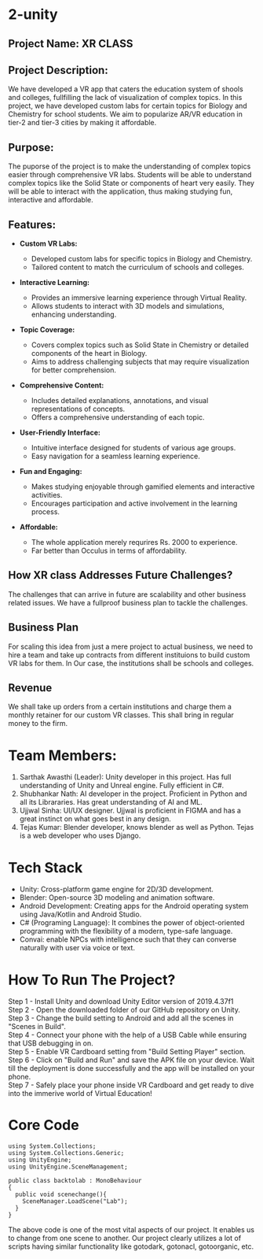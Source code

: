 # 2-unity

## Project Name: XR CLASS

## Project Description: 
We have developed a VR app that caters the education system of shools and colleges, fullfilling the lack of visualization of complex topics. In this project, we have developed custom labs for certain topics for Biology and Chemistry for school students. We aim to popularize AR/VR education in tier-2 and tier-3 cities by making it affordable.

## Purpose: 
The puporse of the project is to make the understanding of complex topics easier through comprehensive VR labs. Students will be able to understand complex topics like the Solid State or components of heart very easily. They will be able to interact with the application, thus making studying fun, interactive and affordable.

## Features:

- **Custom VR Labs:**
  - Developed custom labs for specific topics in Biology and Chemistry.
  - Tailored content to match the curriculum of schools and colleges.

- **Interactive Learning:**
  - Provides an immersive learning experience through Virtual Reality.
  - Allows students to interact with 3D models and simulations, enhancing understanding.

- **Topic Coverage:**
  - Covers complex topics such as Solid State in Chemistry or detailed components of the heart in Biology.
  - Aims to address challenging subjects that may require visualization for better comprehension.

- **Comprehensive Content:**
  - Includes detailed explanations, annotations, and visual representations of concepts.
  - Offers a comprehensive understanding of each topic.

- **User-Friendly Interface:**
  - Intuitive interface designed for students of various age groups.
  - Easy navigation for a seamless learning experience.

- **Fun and Engaging:**
  - Makes studying enjoyable through gamified elements and interactive activities.
  - Encourages participation and active involvement in the learning process.

- **Affordable:**
  - The whole application merely requrires Rs. 2000 to experience.
  - Far better than Occulus in terms of affordability.

## How XR class Addresses Future Challenges?
The challenges that can arrive in future are scalability and other business related issues. We have a fullproof business plan to tackle the challenges.

## Business Plan
For scaling this idea from just a mere project to actual business, we need to hire a team and take up contracts from different instituions to build custom VR labs for them. In Our case, the institutions shall be schools and colleges. 

## Revenue
We shall take up orders from a certain institutions and charge them a monthly retainer for our custom VR classes. This shall bring in regular money to the firm.

# Team Members:
1. Sarthak Awasthi (Leader): Unity developer in this project. Has full understanding of Unity and Unreal engine. Fully efficient in C#.
2. Shubhankar Nath: AI developer in the project. Proficient in Python and all its Librararies. Has great understanding of AI and ML.
3. Ujjwal Sinha: UI/UX designer. Ujjwal is proficient in FIGMA and has a great instinct on what goes best in any design.
4. Tejas Kumar: Blender developer, knows blender as well as Python. Tejas is a web developer who uses Django.

# Tech Stack
- Unity: Cross-platform game engine for 2D/3D development.
- Blender: Open-source 3D modeling and animation software.
- Android Development: Creating apps for the Android operating system using Java/Kotlin and Android Studio.
- C# (Programing Language): It combines the power of object-oriented programming with the flexibility of a modern, type-safe language.
- Convai: enable NPCs with intelligence such that they can converse naturally with user via voice or text.

# How To Run The Project?
Step 1 - Install Unity and download Unity Editor version of 2019.4.37f1<br />
Step 2 - Open the downloaded folder of our GitHub repository on Unity.<br />
Step 3 - Change the build setting to Android and add all the scenes in "Scenes in Build".<br />
Step 4 - Connect your phone with the help of a USB Cable while ensuring that USB debugging in on.<br />
Step 5 - Enable VR Cardboard setting from "Build Setting Player" section.<br />
Step 6 - Click on "Build and Run" and save the APK file on your device. Wait till the deployment is done successfully and the app will be installed on your phone.<br />
Step 7 - Safely place your phone inside VR Cardboard and get ready to dive into the immerive world of Virtual Education!<br />

# Core Code
```
using System.Collections;
using System.Collections.Generic;
using UnityEngine;
using UnityEngine.SceneManagement;

public class backtolab : MonoBehaviour
{
  public void scenechange(){
    SceneManager.LoadScene("Lab");
  }
}
```
The above code is one of the most vital aspects of our project. It enables us to change from one scene to another. Our project clearly utilizes a lot of scripts having similar functionality like gotodark, gotonacl, gotoorganic, etc.
